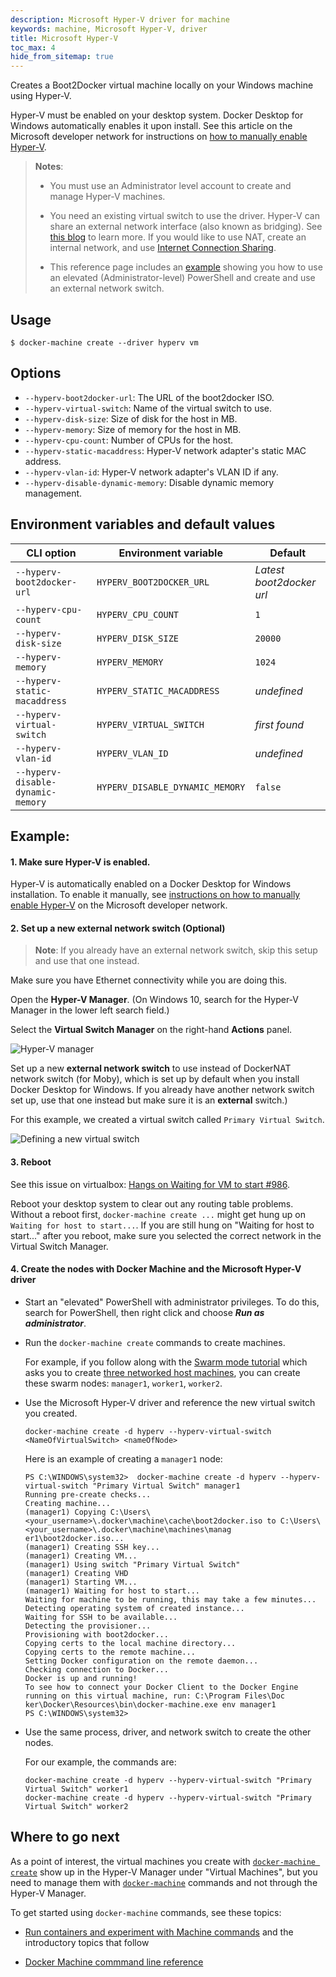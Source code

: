 ```yaml
---
description: Microsoft Hyper-V driver for machine
keywords: machine, Microsoft Hyper-V, driver
title: Microsoft Hyper-V
toc_max: 4
hide_from_sitemap: true
---
```


Creates a Boot2Docker virtual machine locally on your Windows machine
using Hyper-V.

Hyper-V must be enabled on your desktop system. Docker Desktop for Windows automatically
enables it upon install. See this article on the Microsoft developer network for instructions on
[how to manually enable
Hyper-V](https://msdn.microsoft.com/en-us/virtualization/hyperv_on_windows/quick_start/walkthrough_install).

> **Notes**:
>
> * You must use an Administrator level account to create and manage Hyper-V machines.
>
>* You need an existing virtual switch to use the
> driver. Hyper-V can share an external network interface (also known as
> bridging). See [this blog](https://docs.microsoft.com/en-us/archive/blogs/canitpro/step-by-step-enabling-hyper-v-for-use-on-windows-8-1) to learn more.
> If you would like to use NAT, create an internal network, and use
> [Internet Connection Sharing](https://packet6.com/allowing-windows-8-1-hyper-v-vm-to-work-with-wifi/).
>
> * This reference page includes an [example](hyper-v.md#example) showing you how to use an elevated (Administrator-level) PowerShell and create and use an external network switch.

## Usage

    $ docker-machine create --driver hyperv vm

## Options

-   `--hyperv-boot2docker-url`: The URL of the boot2docker ISO.
-   `--hyperv-virtual-switch`: Name of the virtual switch to use.
-   `--hyperv-disk-size`: Size of disk for the host in MB.
-   `--hyperv-memory`: Size of memory for the host in MB.
-   `--hyperv-cpu-count`: Number of CPUs for the host.
-   `--hyperv-static-macaddress`: Hyper-V network adapter's static MAC address.
-   `--hyperv-vlan-id`: Hyper-V network adapter's VLAN ID if any.
-   `--hyperv-disable-dynamic-memory`: Disable dynamic memory management.

## Environment variables and default values

| CLI option                        | Environment variable            | Default                  |
| --------------------------------- | ------------------------------- | ------------------------ |
| `--hyperv-boot2docker-url`        | `HYPERV_BOOT2DOCKER_URL`        | _Latest boot2docker url_ |
| `--hyperv-cpu-count`              | `HYPERV_CPU_COUNT`              | `1`                      |
| `--hyperv-disk-size`              | `HYPERV_DISK_SIZE`              | `20000`                  |
| `--hyperv-memory`                 | `HYPERV_MEMORY`                 | `1024`                   |
| `--hyperv-static-macaddress`      | `HYPERV_STATIC_MACADDRESS`      | _undefined_              |
| `--hyperv-virtual-switch`         | `HYPERV_VIRTUAL_SWITCH`         | _first found_            |
| `--hyperv-vlan-id`                | `HYPERV_VLAN_ID`                | _undefined_              |
| `--hyperv-disable-dynamic-memory` | `HYPERV_DISABLE_DYNAMIC_MEMORY` | `false`                  |

## Example:

#### 1. Make sure Hyper-V is enabled.

Hyper-V is automatically enabled on a Docker Desktop for Windows installation. To enable it manually, see [instructions on how to manually enable Hyper-V](https://msdn.microsoft.com/en-us/virtualization/hyperv_on_windows/quick_start/walkthrough_install) on the Microsoft developer network.

#### 2. Set up a new external network switch (Optional)

> **Note**: If you already have an external network switch, skip this setup and use that one instead.

Make sure you have Ethernet connectivity while you are doing this.

Open the **Hyper-V Manager**. (On Windows 10, search for the Hyper-V Manager in the lower left search field.)

Select the **Virtual Switch Manager** on the right-hand **Actions** panel.

![Hyper-V manager](../img/hyperv-manager.png)

Set up a new **external network switch** to use instead of DockerNAT network switch (for Moby), which is set up by default when you install Docker Desktop for Windows. If you already have another network switch set up, use that one instead but make sure it is an **external** switch.)

For this example, we created a virtual switch called `Primary Virtual Switch`.

![Defining a new virtual switch](../img/hyperv-network-switch.png)

#### 3. Reboot

See this issue on virtualbox: [Hangs on Waiting for VM to start #986](https://github.com/docker/machine/issues/986).

Reboot your desktop system to clear out any routing table problems. Without a reboot first, `docker-machine create ...` might get hung up on `Waiting for host to start...`. If you are still hung on "Waiting for host to start..." after you reboot, make sure you selected the correct network in the Virtual Switch Manager.

#### 4. Create the nodes with Docker Machine and the Microsoft Hyper-V driver

* Start an "elevated" PowerShell with administrator privileges. To do this, search for PowerShell, then right click and choose ***Run as administrator***.

* Run the `docker-machine create` commands to create machines.

    For example, if you follow along with the [Swarm mode tutorial](../../engine/swarm/swarm-tutorial/index.md)
    which asks you to create [three networked host machines](../../engine/swarm/swarm-tutorial/index.md#three-networked-host-machines),
    you can create these swarm nodes: `manager1`, `worker1`, `worker2`.

*   Use the Microsoft Hyper-V driver and reference the new virtual switch you created.

    ```shell
    docker-machine create -d hyperv --hyperv-virtual-switch <NameOfVirtualSwitch> <nameOfNode>
    ```

    Here is an example of creating a `manager1` node:

    ```shell
    PS C:\WINDOWS\system32>  docker-machine create -d hyperv --hyperv-virtual-switch "Primary Virtual Switch" manager1
    Running pre-create checks...
    Creating machine...
    (manager1) Copying C:\Users\<your_username>\.docker\machine\cache\boot2docker.iso to C:\Users\<your_username>\.docker\machine\machines\manag
    er1\boot2docker.iso...
    (manager1) Creating SSH key...
    (manager1) Creating VM...
    (manager1) Using switch "Primary Virtual Switch"
    (manager1) Creating VHD
    (manager1) Starting VM...
    (manager1) Waiting for host to start...
    Waiting for machine to be running, this may take a few minutes...
    Detecting operating system of created instance...
    Waiting for SSH to be available...
    Detecting the provisioner...
    Provisioning with boot2docker...
    Copying certs to the local machine directory...
    Copying certs to the remote machine...
    Setting Docker configuration on the remote daemon...
    Checking connection to Docker...
    Docker is up and running!
    To see how to connect your Docker Client to the Docker Engine running on this virtual machine, run: C:\Program Files\Doc
    ker\Docker\Resources\bin\docker-machine.exe env manager1
    PS C:\WINDOWS\system32>
    ```
*   Use the same process, driver, and network switch to create the other nodes.

    For our example, the commands are:

    ```shell
    docker-machine create -d hyperv --hyperv-virtual-switch "Primary Virtual Switch" worker1
    docker-machine create -d hyperv --hyperv-virtual-switch "Primary Virtual Switch" worker2
    ```

## Where to go next

As a point of interest, the virtual machines you create with
[`docker-machine create`](../reference/create.md) show up in the
Hyper-V Manager under "Virtual Machines", but you need to manage them with
[`docker-machine`](../reference/index.md) commands and not through the Hyper-V
Manager.

To get started using `docker-machine` commands, see these topics:

*  [Run containers and experiment with Machine commands](../get-started.md#run-containers-and-experiment-with-machine-commands) and the introductory topics that follow

* [Docker Machine commmand line reference](../reference/index.md)
